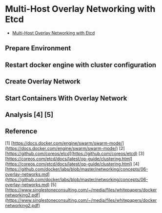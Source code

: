 # Multi-Host Overlay Networking with Etcd

* [Multi-Host Overlay Networking with Etcd](https://docker-k8s-lab.readthedocs.io/en/latest/docker/docker-etcd.html)

## Prepare Environment

## Restart docker engine with cluster configuration

## Create Overlay Network

## Start Containers With Overlay Network

## Analysis [4] [5]

## Reference

[1] [https://docs.docker.com/engine/swarm/swarm-mode/](https://docs.docker.com/engine/swarm/swarm-mode/)
[2] [https://github.com/coreos/etcd](https://github.com/coreos/etcd)
[3] [https://coreos.com/etcd/docs/latest/op-guide/clustering.html](https://coreos.com/etcd/docs/latest/op-guide/clustering.html)
[4] [https://github.com/docker/labs/blob/master/networking/concepts/06-overlay-networks.md](https://github.com/docker/labs/blob/master/networking/concepts/06-overlay-networks.md)
[5] [https://www.singlestoneconsulting.com/~/media/files/whitepapers/dockernetworking2.pdf](https://www.singlestoneconsulting.com/~/media/files/whitepapers/dockernetworking2.pdf)
